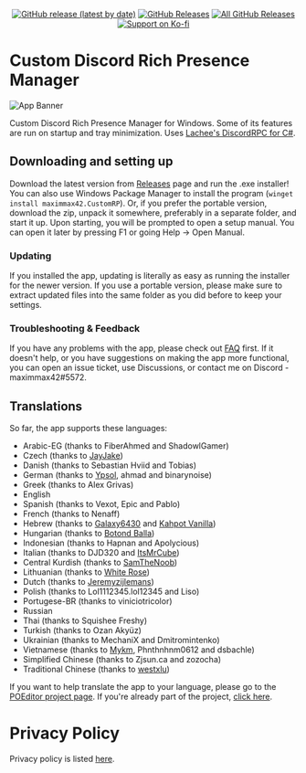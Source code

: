 <p align=center>
<a href="https://github.com/maximmax42/Discord-CustomRP/releases/latest"><img alt="GitHub release (latest by date)" src="https://img.shields.io/github/v/tag/maximmax42/Discord-CustomRP?color=19e2e2&label=latest&logo=github"></a> <a href="https://github.com/maximmax42/Discord-CustomRP/releases/latest"><img alt="GitHub Releases" src="https://img.shields.io/github/downloads/maximmax42/Discord-CustomRP/latest/total?color=19e2e2&label=downloads&logo=github"></a> <a href="https://github.com/maximmax42/Discord-CustomRP/releases"><img alt="All GitHub Releases" src="https://img.shields.io/github/downloads/maximmax42/Discord-CustomRP/total?color=19e2e2&label=total%20downloads&logo=github"></a>
<br>
<a href="https://ko-fi.com/maximmax42"><img alt="Support on Ko-fi" src="https://img.shields.io/badge/support%20on-ko--fi-19e2e2?logo=ko-fi"></a>
</p>

# Custom Discord Rich Presence Manager
![App Banner](https://www.customrp.xyz/assets/screenshot.png)

Custom Discord Rich Presence Manager for Windows. Some of its features are run on startup and tray minimization. Uses [Lachee's DiscordRPC for C#](https://github.com/Lachee/discord-rpc-csharp).

## Downloading and setting up
Download the latest version from [Releases](https://github.com/maximmax42/Discord-CustomRP/releases) page and run the .exe installer! You can also use Windows Package Manager to install the program (`winget install maximmax42.CustomRP`). Or, if you prefer the portable version, download the zip, unpack it somewhere, preferably in a separate folder, and start it up. Upon starting, you will be prompted to open a setup manual. You can open it later by pressing F1 or going Help -> Open Manual.
### Updating
If you installed the app, updating is literally as easy as running the installer for the newer version. If you use a portable version, please make sure to extract updated files into the same folder as you did before to keep your settings.
### Troubleshooting & Feedback
If you have any problems with the app, please check out [FAQ](https://github.com/maximmax42/Discord-CustomRP/wiki/FAQ) first. If it doesn't help, or you have suggestions on making the app more functional, you can open an issue ticket, use Discussions, or contact me on Discord - maximmax42#5572.

## Translations
So far, the app supports these languages:
* Arabic-EG (thanks to FiberAhmed and ShadowlGamer)
* Czech (thanks to [JayJake](https://jayjake.eu/))
* Danish (thanks to Sebastian Hviid and Tobias)
* German (thanks to [Ypsol](https://www.youtube.com/channel/UCxGqMDnXnEyVt4yugLeBpgA), ahmad and binarynoise)
* Greek (thanks to Alex Grivas)
* English
* Spanish (thanks to Vexot, Epic and Pablo)
* French (thanks to Nenaff)
* Hebrew (thanks to [Galaxy6430](https://www.youtube.com/channel/UC_cnrLEXfwsZoQxEsM95HXg) and [Kahpot Vanilla](https://linktr.ee/KahpotVanilla))
* Hungarian (thanks to [Botond Balla](https://github.com/BallaBotond))
* Indonesian (thanks to Hapnan and Apolycious)
* Italian (thanks to DJD320 and [ItsMrCube](https://mrcube.live/))
* Central Kurdish (thanks to [SamTheNoob](https://discord.gg/stn69))
* Lithuanian (thanks to [White Rose](https://www.twitch.tv/psychonaut303))
* Dutch (thanks to [Jeremyzijlemans](https://sionhub.co.uk/))
* Polish (thanks to Lol1112345.lol12345 and Liso)
* Portugese-BR (thanks to viniciotricolor)
* Russian
* Thai (thanks to Squishee Freshy)
* Turkish (thanks to Ozan Akyüz)
* Ukrainian (thanks to MechaniX and Dmitromintenko)
* Vietnamese (thanks to [Mykm](https://github.com/yumiruuwu), Phnthnhnm0612 and dsbachle)
* Simplified Chinese (thanks to Zjsun.ca and zozocha)
* Traditional Chinese (thanks to [westxlu](https://linktr.ee/westxlu))

If you want to help translate the app to your language, please go to the [POEditor project page](https://poeditor.com/join/project?hash=2jq0i7ANr1). If you're already part of the project, [click here](https://poeditor.com/projects/view?id=409229).

# Privacy Policy
Privacy policy is listed [here](https://github.com/maximmax42/Discord-CustomRP/blob/master/PRIVACY.md).
